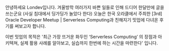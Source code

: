 안녕하세요 Londev입니다.
겨울방학 여러가지 바쁜 일들로 인해 드디어 한달만에 글을 쓰는군요 (사실 침대에서 딩가딩가 놀았다 한다) 오늘은 한국 오라클에서 주최한 [3rd] Oracle Developer Meetup | Serverless Computing과 친해지기 밋업에 다녀온 후기를 써보고자 합니다.

이번 밋업의 목적은 '최근 가장 뜨거운 화두인 ‘Serverless Computing’ 의 장점과 아키텍쳐, 실제 활용 사례를 알아보고, 실습까지 한번에 하는 시간을 마련한다' 입니다.
